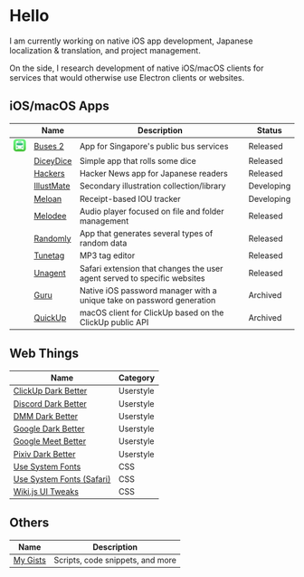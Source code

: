 # Hello

I am currently working on native iOS app development, Japanese localization & translation, and project management.

On the side, I research development of native iOS/macOS clients for services that would otherwise use Electron clients or websites. 

## iOS/macOS Apps

| | Name | Description | Status |
| --- | --- | --- | --- |
| ![Buses 2 Icon](github/Tsugi2.png) | [Buses 2](https://github.com/katagaki/Tsugi2) | App for Singapore's public bus services | Released |
| | [DiceyDice](https://github.com/katagaki/DiceyDice) | Simple app that rolls some dice | Released |
| | [Hackers](https://github.com/katagaki/HackersJP) | Hacker News app for Japanese readers | Released |
| | [IllustMate](https://github.com/katagaki/IllustMate) | Secondary illustration collection/library | Developing |
| | [Meloan](https://github.com/katagaki/Meloan) | Receipt-based IOU tracker | Developing |
| | [Melodee](https://github.com/katagaki/Melodee) | Audio player focused on file and folder management | Released |
| | [Randomly](https://github.com/katagaki/Random) | App that generates several types of random data | Released |
| | [Tunetag](https://github.com/katagaki/Tunetag) | MP3 tag editor | Released |
| | [Unagent](https://github.com/katagaki/Unagent) | Safari extension that changes the user agent served to specific websites | Released |
| | [Guru](https://github.com/katagaki/Guru) | Native iOS password manager with a unique take on password generation | Archived |
| | [QuickUp](https://github.com/katagaki/QuickUp) | macOS client for ClickUp based on the ClickUp public API | Archived |

## Web Things

| Name | Category |
| --- | --- |
| [ClickUp Dark Better](https://gist.github.com/katagaki/1da75e73e3b323ae2a1ed02094264e50) | Userstyle |
| [Discord Dark Better](https://gist.github.com/katagaki/229c7433652e67349d87579eb539b985) | Userstyle |
| [DMM Dark Better](https://gist.github.com/katagaki/ced053125b5af02fbbbff8800de6a891) | Userstyle |
| [Google Dark Better](https://gist.github.com/katagaki/b9be30fdea7e4ec27a479bef97ac02f8) | Userstyle |
| [Google Meet Better](https://gist.github.com/katagaki/c93c770279ee42688a51c566674105b1) | Userstyle |
| [Pixiv Dark Better](https://gist.github.com/katagaki/360b99fdc613d1147e737a80e8154fd3) | Userstyle |
| [Use System Fonts](https://gist.github.com/katagaki/6321ded941644f754aeb6a64d29b2f79) | CSS |
| [Use System Fonts (Safari)](https://gist.github.com/katagaki/cdc5419d1684cbd909e65334cf7ef2a4) | CSS |
| [Wiki.js UI Tweaks](https://gist.github.com/katagaki/89b9c913ee1f496daa46788168013115) | CSS |

## Others

| Name | Description |
| --- | --- |
| [My Gists](https://gist.github.com/katagaki) | Scripts, code snippets, and more |
